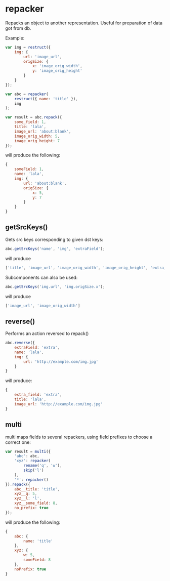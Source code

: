 # repacker

Repacks an object to another representation. Useful for preparation of data got from db.

Example:

```js
var img = restruct({
	img: {
		url: 'image_url',
		origSize: {
			x: 'image_orig_width',
			y: 'image_orig_height'
		}
	}
});

var abc = repacker(
	restruct({ name: 'title' }),
	img
);

var result = abc.repack({
	some_field: 1,
	title: 'lala',
	image_url: 'about:blank',
	image_orig_width: 5,
	image_orig_height: 7
});
```

will produce the following:

```js
{
	someField: 1,
	name: 'lala',
	img: {
		url: 'about:blank',
		origSize: {
			x: 5,
			y: 7
		}
	}
}
```

## getSrcKeys()

Gets src keys corresponding to given dst keys:

```js
abc.getSrcKeys('name', 'img', 'extraField');
```

will produce

```js
['title', 'image_url', 'image_orig_width', 'image_orig_height', 'extra_field']
```

Subcomponents can also be used:

```js
abc.getSrcKeys('img.url', 'img.origSize.x');
```

will produce

```js
['image_url', 'image_orig_width']
```

## reverse()

Performs an action reversed to repack()

```js
abc.reverse({
	extraField: 'extra',
	name: 'lala',
	img: {
		url: 'http://example.com/img.jpg'
	}
}
```

will produce:

```js
{
	extra_field: 'extra',
	title: 'lala',
	image_url: 'http://example.com/img.jpg'
}
```

## multi

multi maps fields to several repackers, using field prefixes to choose a correct one:

```js
var result = multi({
	'abc': abc,
	'xyz': repacker(
		rename('q', 'w'),
		skip('l')
	),
	'*': repacker()
}).repack({
	abc__title: 'title',
	xyz__q: 5,
	xyz__l: 'l',
	xyz__some_field: 8,
	no_prefix: true
});
```

will produce the following:

```js
{
	abc: {
		name: 'title'
	},
	xyz: {
		w: 5,
		someField: 8
	},
	noPrefix: true
}
```
